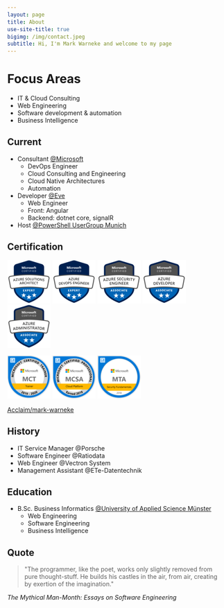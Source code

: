 ```yaml
---
layout: page
title: About
use-site-title: true
bigimg: /img/contact.jpeg
subtitle: Hi, I'm Mark Warneke and welcome to my page
---
```


# Focus Areas

- IT & Cloud Consulting
- Web Engineering
- Software development & automation
- Business Intelligence

## Current

- Consultant [@Microsoft](https://microsoft.com)
  - DevOps Engineer
  - Cloud Consulting and Engineering
  - Cloud Native Architectures
  - Automation
- Developer [@Eve](https://starteve.ai)
  - Web Engineer
  - Front: Angular
  - Backend: dotnet core, signalR
- Host [@PowerShell UserGroup Munich](https://github.com/GPSUG)

## Certification

![Microsoft Certified: Azure Solutions Architect Expert](/img/cert/azure-solutions-architect-expert-600x600.png)
![Microsoft Certified: Azure DevOps Engineer Expert](/img/cert/azure-devops-engineer-expert-600x600.png)
![Microsoft Certified: Azure Security Engineer Associate](/img/cert/azure-security-engineer-associate600x600.png)
![Microsoft Certified: Azure Developer Associate](/img/cert/azure-developer-associate-600x600.png)
![Microsoft Certified: Azure Administrator Associate](/img/cert/azure-administrator-associate.png)

![Microsoft Certified Trainer](/img/cert/Microsoft-Certified-Trainer-2019-2020.png)
![MCSA: Cloud Platform](/img/cert/MCSA-Cloud-Platform-2018.png)
![MTA: Security Fundamentals](/img/cert/MTA-Security-Fundamentals-2018.png)

[Acclaim/mark-warneke](https://www.youracclaim.com/users/mark-warneke/badges)

## History

- IT Service Manager @Porsche
- Software Engineer @Ratiodata
- Web Engineer @Vectron System
- Management Assistant @ETe-Datentechnik

## Education

- B.Sc. Business Informatics [@University of Applied Science Münster](https://en.fh-muenster.de)
  - Web Engineering
  - Software Engineering
  - Business Intelligence

## Quote

> "The programmer, like the poet, works only slightly removed from pure thought-stuff. He builds his castles in the air, from air, creating by exertion of the imagination."

_The Mythical Man-Month: Essays on Software Engineering_
